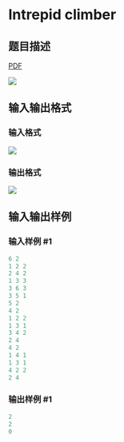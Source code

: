 # Intrepid climber

## 题目描述

[problemUrl]: https://uva.onlinejudge.org/index.php?option=com_onlinejudge&Itemid=8&category=861&page=show_problem&problem=4727

[PDF](https://uva.onlinejudge.org/external/128/p12862.pdf)

![](https://cdn.luogu.com.cn/upload/vjudge_pic/UVA12862/ac93464dc5c1faefc2cb4f6c01b739ec4721f0ad.png)

## 输入输出格式

### 输入格式

![](https://cdn.luogu.com.cn/upload/vjudge_pic/UVA12862/b79940bb65da89c77b74eb89abe5921cc6482973.png)

### 输出格式

![](https://cdn.luogu.com.cn/upload/vjudge_pic/UVA12862/72230c1f789d87bc680589d68f2ae07f23e57db7.png)

## 输入输出样例

### 输入样例 #1

```cpp
6 2
1 2 2
2 4 2
1 3 3
3 6 3
3 5 1
5 2
4 2
1 2 2
1 3 1
3 4 2
2 4
4 2
1 4 1
1 3 1
4 2 2
2 4
```


### 输出样例 #1

```cpp
2
2
0
```


